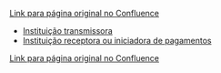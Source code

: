 [Link para página original no Confluence](https://openfinancebrasil.atlassian.net/wiki/spaces/OF/pages/240648471)

- [Instituição transmissora](../../../../../OF/Open%20Finance%20Brasil/Seguran%c3%a7a/Guia%20do%20Usu%c3%a1rio/v1.0%20-%20Guia%20do%20usu%c3%a1rio/Institui%c3%a7%c3%a3o%20transmissora/index)
- [Instituição receptora ou iniciadora de pagamentos](../../../../../OF/Open%20Finance%20Brasil/Seguran%c3%a7a/Guia%20do%20Usu%c3%a1rio/v1.0%20-%20Guia%20do%20usu%c3%a1rio/Institui%c3%a7%c3%a3o%20receptora%20ou%20iniciadora%20de%20pagamentos/index)

[Link para página original no Confluence](https://openfinancebrasil.atlassian.net/wiki/spaces/OF/pages/240648471)